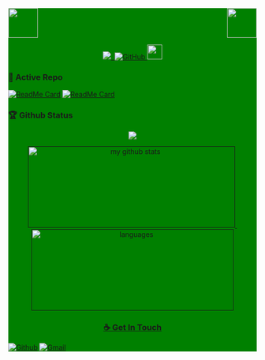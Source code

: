 
<div style="background: green ">
<!-- top left -->
<div>
    <img src="https://emojis.slackmojis.com/emojis/images/1563480763/5999/meow_party.gif" width="60" height="60"/> 
    <img src="https://emojis.slackmojis.com/emojis/images/1563480763/5999/meow_party.gif" width="60" height="60" align="right"/> 
</div>

<!-- first row -->
<p align="center">
<a href="https://github.com/lay-g"><img src="https://komarev.com/ghpvc/?username=lay-g">&nbsp;&nbsp;<img alt="GitHub" src="https://img.shields.io/badge/dynamic/json?logo=github&label=GitHub+Followers&labelColor=282c34&color=181717&query=%24.data.totalSubs&url=https%3A%2F%2Fapi.spencerwoo.com%2Fsubstats%2F%3Fsource%3Dgithub%26queryKey%3Dlay-g&longCache=true">
</a>

<img src="https://media.giphy.com/media/WUlplcMpOCEmTGBtBW/giphy.gif" width="30">
<p>

<!-- 
### Hi there 👋

Here are some ideas to get you started:

- 🔭 I’m currently working on ...
- 🌱 I’m currently learning ...
- 👯 I’m looking to collaborate on ...
- 🤔 I’m looking for help with ...
- 💬 Ask me about ...
- 📫 How to reach me: ...
- 😄 Pronouns: ...
- ⚡ Fun fact: ...
-->

### 👀 Active Repo

[![ReadMe Card](https://github-readme-stats.vercel.app/api/pin/?username=lay-g&repo=microservices-framework)](https://github.com/lay-g/microservices-framework)
[![ReadMe Card](https://github-readme-stats.vercel.app/api/pin/?username=lay-g&repo=xxl-job-boot-starter)](https://github.com/lay-g/xxl-job-boot-starter)


### 🏆 Github Status
<a href="">
    <p align="center">
        <img src="https://github-profile-trophy.vercel.app/?username=lay-g&column=7&theme=onedark"/>
    </p>
</a>
<!-- My GitHub stats with buefy theme ❤️, refer to: https://github.com/Arshiamidos/arshiamidos -->
<a align="center" href="">
<p align="center">
<img src="https://github-readme-stats.vercel.app/api?username=lay-g&show_icons=true&theme=tokyonight" alt="my github stats" width="420" height="165"/>&nbsp;
<img src="https://github-readme-stats.vercel.app/api/top-langs/?username=lay-g&layout=compact&theme=tokyonight" alt="languages" width= "410" height="165">
</p>


### ☕ Get In Touch
[![Github](https://img.shields.io/badge/-Github-000?style=flat&logo=Github&logoColor=white)](https://github.com/lay-g)
[![Gmail](https://img.shields.io/badge/-Gmail-c14438?style=flat&logo=Gmail&logoColor=white)](mailto:me@layweb.org)